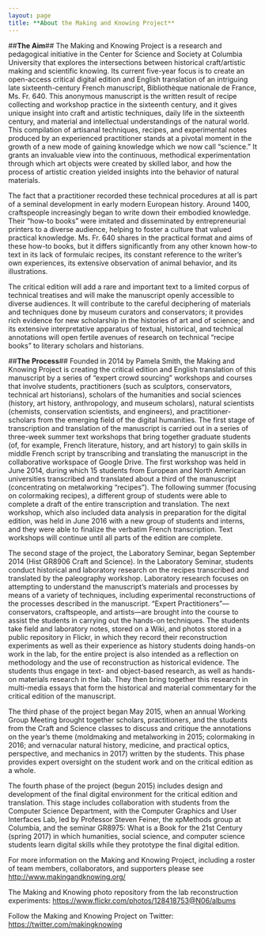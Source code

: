 ```yaml
---
layout: page
title: **About the Making and Knowing Project**
---
```

##**The Aim**##
The Making and Knowing Project is a research and pedagogical initiative in the Center for Science and Society at Columbia University that explores the intersections between historical craft/artistic making and scientific knowing. Its current five-year focus is to create an open-access critical digital edition and English translation of an intriguing late sixteenth-century French manuscript, Bibliothèque nationale de France, Ms. Fr. 640. This anonymous manuscript is the written result of recipe collecting and workshop practice in the sixteenth century, and it gives unique insight into craft and artistic techniques, daily life in the sixteenth century, and material and intellectual understandings of the natural world. This compilation of artisanal techniques, recipes, and experimental notes produced by an experienced practitioner stands at a pivotal moment in the growth of a new mode of gaining knowledge which we now call “science.” It grants an invaluable view into the continuous, methodical experimentation through which art objects were created by skilled labor, and how the process of artistic creation yielded insights into the behavior of natural materials. 

The fact that a practitioner recorded these technical procedures at all is part of a seminal development in early modern European history. Around 1400, craftspeople increasingly began to write down their embodied knowledge. Their “how-to books” were imitated and disseminated by entrepreneurial printers to a diverse audience, helping to foster a culture that valued practical knowledge. Ms. Fr. 640 shares in the practical format and aims of these how-to books, but it differs significantly from any other known how-to text in its lack of formulaic recipes, its constant reference to the writer’s own experiences, its extensive observation of animal behavior, and its illustrations. 

The critical edition will add a rare and important text to a limited corpus of technical treatises and will make the manuscript openly accessible to diverse audiences. It will contribute to the careful deciphering of materials and techniques done by museum curators and conservators; it provides rich evidence for new scholarship in the histories of art and of science; and its extensive interpretative apparatus of textual, historical, and technical annotations will open fertile avenues of research on technical “recipe books” to literary scholars and historians. 

##**The Process**##
Founded in 2014 by Pamela Smith, the Making and Knowing Project is creating the critical edition and English translation of this manuscript by a series of “expert crowd sourcing” workshops and courses that involve students, practitioners (such as sculptors, conservators, technical art historians), scholars of the humanities and social sciences (history, art history, anthropology, and museum scholars), natural scientists (chemists, conservation scientists, and engineers), and practitioner-scholars from the emerging field of the digital humanities. The first stage of transcription and translation of the manuscript is carried out in a series of three-week summer text workshops that bring together graduate students (of, for example, French literature, history, and art history) to gain skills in middle French script by transcribing and translating the manuscript in the collaborative workspace of Google Drive. The first workshop was held in June 2014, during which 15 students from European and North American universities transcribed and translated about a third of the manuscript (concentrating on metalworking “recipes”). The following summer (focusing on colormaking recipes), a different group of students were able to complete a draft of the entire transcription and translation. The next workshop, which also included data analysis in preparation for the digital edition, was held in June 2016 with a new group of students and interns, and they were able to finalize the verbatim French transcription. Text workshops will continue until all parts of the edition are complete.

The second stage of the project, the Laboratory Seminar, began September 2014 (Hist GR8906 Craft and Science). In the Laboratory Seminar, students conduct historical and laboratory research on the recipes transcribed and translated by the paleography workshop. Laboratory research focuses on attempting to understand the manuscript’s materials and processes by means of a variety of techniques, including experimental reconstructions of the processes described in the manuscript. “Expert Practitioners”—conservators, craftspeople, and artists—are brought into the course to assist the students in carrying out the hands-on techniques. The students take field and laboratory notes, stored on a Wiki, and photos stored in a public repository in Flickr, in which they record their reconstruction experiments as well as their experience as history students doing hands-on work in the lab, for the entire project is also intended as a reflection on methodology and the use of reconstruction as historical evidence. The students thus engage in text- and object-based research, as well as hands-on materials research in the lab. They then bring together this research in multi-media essays that form the historical and material commentary for the critical edition of the manuscript. 

The third phase of the project began May 2015, when an annual Working Group Meeting brought together scholars, practitioners, and the students from the Craft and Science classes to discuss and critique the annotations on the year’s theme (moldmaking and metalworking in 2015; colormaking in 2016; and vernacular natural history, medicine, and practical optics, perspective, and mechanics in 2017) written by the students. This phase provides expert oversight on the student work and on the critical edition as a whole. 

The fourth phase of the project (begun 2015) includes design and development of the final digital environment for the critical edition and translation. This stage includes collaboration with students from the Computer Science Department, with the Computer Graphics and User Interfaces Lab, led by Professor Steven Feiner, the xpMethods group at Columbia, and the seminar GR8975: What is a Book for the 21st Century (spring 2017) in which humanities, social science, and computer science students learn digital skills while they prototype the final digital edition.

For more information on the Making and Knowing Project, including a roster of team members, collaborators, and supporters please see <http://www.makingandknowing.org/>

The Making and Knowing photo repository from the lab reconstruction experiments: <https://www.flickr.com/photos/128418753@N06/albums>  

Follow the Making and Knowing Project on Twitter: <https://twitter.com/makingknowing>

